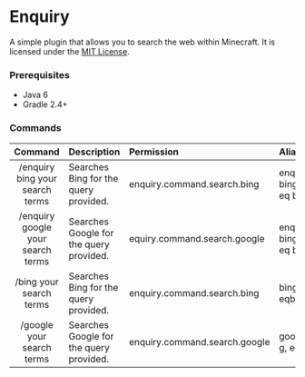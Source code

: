 Enquiry
=======

A simple plugin that allows you to search the web within Minecraft. It is licensed under the [MIT License]. 

### Prerequisites
* Java 6
* Gradle 2.4+

### Commands
|              Command              | Description                             | Permission                    | Aliases            |
|:---------------------------------:|:----------------------------------------|:------------------------------|:-------------------|
| /enquiry bing your search terms   | Searches Bing for the query provided.   | enquiry.command.search.bing   | enquiry bing, eq b |
| /enquiry google your search terms | Searches Google for the query provided. | equiry.command.search.google  | enquiry bing, eq b |
| /bing your search terms           | Searches Bing for the query provided.   | enquiry.command.search.bing   | bing, b, eqb       |
| /google your search terms         | Searches Google for the query provided. | enquiry.command.search.google | google, g, eqg     |


[MIT License]: http://www.tldrlegal.com/license/mit-license
